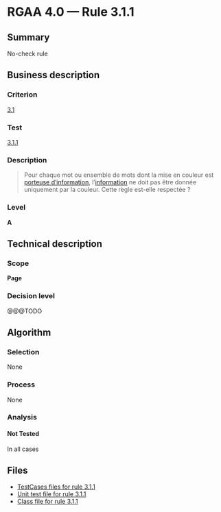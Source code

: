 # RGAA 4.0 — Rule 3.1.1

## Summary

No-check rule

## Business description

### Criterion

[3.1](https://www.numerique.gouv.fr/publications/rgaa-accessibilite/methode/criteres/#crit-3-1)

### Test

[3.1.1](https://www.numerique.gouv.fr/publications/rgaa-accessibilite/methode/criteres/#test-3-1-1)

### Description

> Pour chaque mot ou ensemble de mots dont la mise en couleur est [porteuse d’information](https://www.numerique.gouv.fr/publications/rgaa-accessibilite/methode/glossaire/#image-porteuse-d-information), l’[information](https://www.numerique.gouv.fr/publications/rgaa-accessibilite/methode/glossaire/#information-donnee-par-la-couleur) ne doit pas être donnée uniquement par la couleur. Cette règle est-elle respectée ?

### Level

**A**


## Technical description

### Scope

**Page**

### Decision level

@@@TODO


## Algorithm

### Selection

None

### Process

None

### Analysis

#### Not Tested

In all cases


## Files

- [TestCases files for rule 3.1.1](https://gitlab.com/asqatasun/Asqatasun/-/tree/v5/rules/rules-rgaa4.0/src/test/resources/testcases/rgaa40/Rgaa40Rule030101/)
- [Unit test file for rule 3.1.1](https://gitlab.com/asqatasun/Asqatasun/-/blob/v5/rules/rules-rgaa4.0/src/test/java/org/asqatasun/rules/rgaa40/Rgaa40Rule030101Test.java)
- [Class file for rule 3.1.1](https://gitlab.com/asqatasun/Asqatasun/-/blob/v5/rules/rules-rgaa4.0/src/main/java/org/asqatasun/rules/rgaa40/Rgaa40Rule030101.java)


